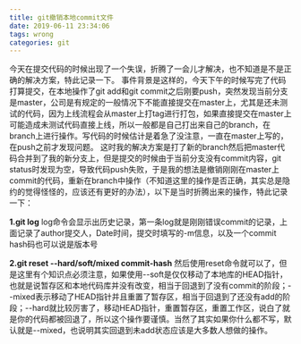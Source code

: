 ```yaml
---
title: git撤销本地commit文件
date: 2019-06-11 23:34:06
tags: wrong
categories: git
---
```

今天在提交代码的时候出现了一个失误，折腾了一会儿才解决，也不知道是不是正确的解决方案，特此记录一下。
事件背景是这样的，今天下午的时候写完了代码打算提交，在本地操作了git add和git commit之后刚要push，突然发现当前分支是master，公司是有规定的一般情况下不能直接提交在master上，尤其是还未测试的代码，因为上线流程会从master上打tag进行打包，如果直接提交在master上可能造成未测试代码直接上线，所以一般都是自己打出来自己的branch，在branch上进行操作。写代码的时候估计是着急了没注意，一直在master上写的，在push之前才发现问题。
这时我的解决方案是打了新的branch然后把master代码合并到了我的新分支上，但是提交的时候由于当前分支没有commit内容，git status时发现为空，导致代码push失败，于是我的想法是撤销刚刚在master上commit的代码，重新在branch中操作（不知道这里的操作是否正确，其实总是隐约的觉得怪怪的，应该还有更好的办法），以下是当时折腾出来的操作，特此记录一下：

**1.git log**
log命令会显示出历史记录，第一条log就是刚刚错误commit的记录，上面记录了author提交人，Date时间，提交时填写的-m信息，以及一个commit hash码也可以说是版本号

**2.git reset --hard/soft/mixed commit-hash**
然后使用reset命令就可以了，但是这里有个知识点必须注意，如果使用--soft是仅仅移动了本地库的HEAD指针，也就是说暂存区和本地代码库并没有改变，相当于回退到了没有commit的阶段；--mixed表示移动了HEAD指针并且重置了暂存区，相当于回退到了还没有add的阶段；--hard就比较厉害了，移动HEAD指针，重置暂存区，重置工作区，说白了就是你的代码都被回退了，所以这个操作要谨慎。当然了其实如果你什么都不写，默认就是--mixed，也说明其实回退到未add状态应该是大多数人想做的操作。